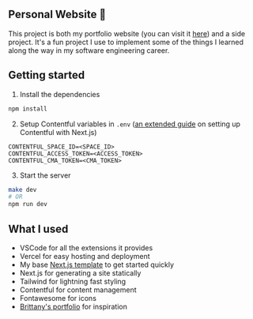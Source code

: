 ## Personal Website 🚢
This project is both my portfolio website (you can visit it [here](moadfethallah.com)) and a side project. 
It's a fun project I use to implement some of the things I learned along the way in my software engineering career.

## Getting started
1. Install the dependencies
```bash
npm install
```
2. Setup Contentful variables in `.env` ([an extended guide](https://blog.theodo.com/2024/05/integrate-contentful-nextjs) on setting up Contentful with Next.js)
```
CONTENTFUL_SPACE_ID=<SPACE_ID>
CONTENTFUL_ACCESS_TOKEN=<ACCESS_TOKEN>
CONTENTFUL_CMA_TOKEN=<CMA_TOKEN>
```
3. Start the server
```bash
make dev
# OR
npm run dev
```

## What I used
- VSCode for all the extensions it provides
- Vercel for easy hosting and deployment
- My base [Next.js template](https://github.com/Ft-Blue/nextjs-template-app) to get started quickly
- Next.js for generating a site statically
- Tailwind for lightning fast styling
- Contentful for content management
- Fontawesome for icons
- [Brittany's portfolio](brittanychiang.com) for inspiration
